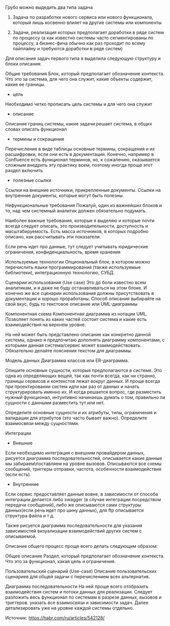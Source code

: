 Грубо можно выдедить два типа  задача 

1. Задача по разработке нового сервиса или нового функционала, который лишь косвенно влияет на другие системы или компоненты

2. Задачи, реализация которых предполагает доработки в ряде систем по процессу (а как известно системы часто сегментированы по процессу, а бизнес-фича обычно как раз проходит по всему пайплайну и требуются доработки в ряде систем)


Для описания задач первого типа я выделила следующую структуру и блоки описания:

Общие требования
Блок, который предполагает обозначение контекста. Что это за система, для чего она служит, какие объекты содержит, какие ее границы.

- цель

Необходимо четко прописать цель системы и для чего она служит

- описание

Описание границ системы, какие задачи решает система, в общих словах описать функционал

- термины и сокращения

Перечисление в виде таблицы основные термины, сокращения и их расшифровки, если они есть в документации. Конечно, например в Confluencе есть функционал терминов, но, к сожалению, оказывается сложным внедрить эту практику всем, поэтому иногда проще этот раздел включить

- полезные ссылки

Ссылки на внешние источники, прикрепленные документы. Ссылки на внутренние документы, которые могут быть полезны.

Нефункциональные требования
Пожалуй, один из важнейших блоков и то, над чем системный аналитик должен обязательно подумать.

Наиболее важные требования, которые я выделяю и которые почти всегда следует описать, это производительности, доступность и масштабируемость. Есть масса источников, в которых подробно описано, как рассчитывать эти показатели.

Если речь идет про данные, тут следует учитывать юридические ограничения, конфиденциальность, время хранения

Используемые технологии
Опциональный блок, в котором можно перечислить языки программирования (также используемые библиотеки), интеграционную технологию, СУБД.

Сценарии использования (Use case)
Это до боли известно всем аналитикам, и я даже не буду останавливаться на этом блоке. И конечно же все сценарии использования должны присутствовать в документации и хорошо проработаны. Способ описания выбирайте на свой вкус, будь то текстовое описание или UML-диаграммы

Компонентная схема
Компонентная диаграмма из нотации UML. Позволяет понять из каких частей состоит система и какие есть взаимодействия на верхнем уровне.

На ней может быть представлено описание как конкретно данной системы, однако я предпочитаю дополнять диаграмму  компонентами, с которыми данная система/сервис может взаимодействовать. Обязательно делайте пояснения текстом для диаграммы.

Модель данных
Диаграмма классов или ER-диаграмма.

Опишите основные сущности, которые предполагаются в системе. Это одна из определяющих вещей, так как почти всегда, как ни странно, границы сервисов и контекстов лежат вокруг данных. И проще всегда при проектировании систем идти как раз от данных и начать структурировать именно их. И когда решается вопрос, где разместить нужный функционал, интуитивно начинаешь думать о том, правильно ли сущности с данными разместить тут или нет.

Определите основные сущности и их атрибуты, типы, ограничения и валидации для атрибутов (это часто бывает важно). Определите взаимосвязи между сущностями.

Интеграции
- Внешние

Если необходимо интеграция с внешним провайдером данных, рисуется диаграмма последовательностей, описывается какие данные мы забираем\поставляем на уровне вызовов. Описываются все схемы сообщений, триггеры отправки, частота, особенности взаимодействия (если есть).

- Внутренние

Если сервис предоставляет данные вовне, в зависимости от способа интеграции делается либо swagger (в случае интеграции посредством передачи сообщений), либо же описываются сами структуры данных(если речь идет про шину данных), для ftp описывается структура файла и т д.

Также рисуется диаграмма последовательности для указания зависимостей визуализации взаимодействий других систем с описываемой.



Описание общего процесс проще всего делать следующим образом:

Общее описание
Раздел, который предполагает обозначение контекста. Что это за функционал, какая цель и ограничения.

Пользовательский сценарий (Use-case)
Описание пользовательских сценариев для общей задачи с перечислением всех альтернатив.

Диаграмма последовательности
На ней проще всего отобразить взаимодействия систем и потоки данных для реализации. Следует разложить весь функционал по системам в разрезе данных, вызовов и триггеров. указать все взаимосвязи и зависимости задач. Далее детализировать уже на уровне каждой системы отдельно.


Источник: https://habr.com/ru/articles/542128/
